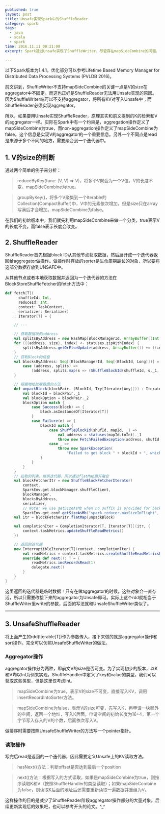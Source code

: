 ```yaml
---
published: true
layout: post
title: Unsafe实现Spark中的ShuffleReader
category: spark
tags: 
  - java
  - scala
  - spark
time: 2016.11.11 00:21:00
excerpt: Spark通过Unsafe实现了ShuffleWriter，尽管存在mapSideCombine的问题，但是已经极大的减少了堆内对象。而Spark没有实现UnsafeShuffleReader，原因是什么？具体能不能用Unsafe实现ShuffleReader呢？

---
```


以下Spark版本为1.4.1。优化部分可以参考Lifetime Based Memory Manager for Distributed Data Processing Systems (PVLDB 2016)。

前文讲到，ShuffleWriter不支持mapSideCombine的关键一点是V的size在aggregator中不固定。而这也正好是ShuffleReader无法用Unsafe实现的原因。因为ShuffleWriter端可以不支持aggregator，将所有KV对写入Unsafe中；而ShuffleReader必须实现aggregator。

所以，如果要用Unsafe实现ShuffleReader，原理其实和前文提到的K的检索和V的aggregator一样。实际在Spark中有一个约束是，aggregation操作定义了mapSideCombine为true，而non-aggregation操作定义了mapSideCombine为false。这个信息是实现V的aggregator的一个重要信息。另外一个不同点是read是来源于多个不同的地方，需要聚合到一个迭代器中。

## 1. V的size的判断

通过两个简单的例子来分析：

 > reduceByKey(func: (V, V) => V)，将多个V聚合为一个V值，V的长度不变。mapSideCombine为true。

 > groupByKey()，将多个V聚集到一个Iterable的Collection(CompactBuffer)中，V中的元素依次增加，但是size只在array写满后才会增加。mapSideCombine为false。

在我们的初始版本中，我们就先利用mapSideCombine来做一个分类，true表示V的长度不变，而false表示长度会改变。

## 2. ShuffleReader

ShuffleReader首先根据block ID从其他节点获取数据，然后展开成一个迭代器返回给aggregator做操作。做操作时存放的sorter是生命周期最长的对象，所以要将这部分数据存放到UNSAFE中。

从其他节点或者本地获取数据并返回为一个迭代器的方法在BlockStoreShuffleFetcher的fetch方法中：

```scala
def fetch[T](
      shuffleId: Int,
      reduceId: Int,
      context: TaskContext,
      serializer: Serializer)
    : Iterator[T] = {

    // ···

    // 获取数据块的address
    val splitsByAddress = new HashMap[BlockManagerId, ArrayBuffer[(Int, Long)]]
    for (((address, size), index) <- statuses.zipWithIndex) {
        splitsByAddress.getOrElseUpdate(address, ArrayBuffer()) += ((index, size))
    }
    // 获取Block的信息
    val blocksByAddress: Seq[(BlockManagerId, Seq[(BlockId, Long)])] = splitsByAddress.toSeq.map {
        case (address, splits) =>
            (address, splits.map(s => (ShuffleBlockId(shuffleId, s._1, reduceId), s._2)))
    }

    // 根据地址拉取数据的方法
    def unpackBlock(blockPair: (BlockId, Try[Iterator[Any]])) : Iterator[T] = {
        val blockId = blockPair._1
        val blockOption = blockPair._2
        blockOption match {
            case Success(block) => {
                block.asInstanceOf[Iterator[T]]
            }
            case Failure(e) => {
                blockId match {
                    case ShuffleBlockId(shufId, mapId, _) =>
                        val address = statuses(mapId.toInt)._1
                        throw new FetchFailedException(address, shufId.toInt, mapId.toInt, reduceId, e)
                    case _ =>
                        throw new SparkException(
                            "Failed to get block " + blockId + ", which is not a shuffle block", e)
                }
            }
        }
    }
    // 拉取的列表，继承迭代器，所以通过flatMap展开融合
    val blockFetcherItr = new ShuffleBlockFetcherIterator(
        context,
        SparkEnv.get.blockManager.shuffleClient,
        blockManager,
        blocksByAddress,
        serializer,
        // Note: we use getSizeAsMb when no suffix is provided for backwards compatibility
        SparkEnv.get.conf.getSizeAsMb("spark.reducer.maxSizeInFlight", "48m") * 1024 * 1024)
    val itr = blockFetcherItr.flatMap(unpackBlock)

    val completionIter = CompletionIterator[T, Iterator[T]](itr, {
        context.taskMetrics.updateShuffleReadMetrics()
    })

    // 返回的迭代器
    new InterruptibleIterator[T](context, completionIter) {
        val readMetrics = context.taskMetrics.createShuffleReadMetricsForDependency()
        override def next(): T = {
            readMetrics.incRecordsRead(1)
            delegate.next()
        }
    }
}
```

这里返回的迭代器是临时数据！只有在做aggregator的时候，这些对象会一直存活，所以只需要改接下来的aggregator为Unsafe即可。实际上这个rdd就相当于ShuffleWriter里write的参数，后面的写法就和UnsafeShuffleWriter类似了。

---

## 3. UnsafeShuffleReader

将上面产生的rdd(Iterable\[T\])作为参数传入，接下来做的就是aggregator操作和sort操作。完全可以仿照UnsafeShuffleWriter的做法。

### Aggregator操作

aggregator操作分为两种，即前文V的size是否可变。为了实现初步的版本，以K和V均以Int为例来实现。ShuffleHandler中定义了key和value的类型，我们可以获取这些类型，但是这里仅考虑Int。

 > mapSideCombine为true，表示V的size不可变，直接写入KV，调用insertRecordIntoSorter方法。

 > mapSideCombine为false，表示V的size可变，先写入K，再申请一块额外的空间，返回一个地址，写入K后面。申请空间的初始长度为16+4，第一个字节写入存入的V的个数，后面依次写入V。

 做排序时需要按照UnsafeShuffleWriter的方法写一个pointer指针。

 ### 读取操作

 写完后read是返回的一个迭代器，因此需要定义Unsafe上的KV读取方法。

  > hasNext()方法：判断offset是否达到最后一个position

  > next()方法：根据写入的方式读取，如果是mapSideCombine为true，则按序读取K和V（按照ShuffleHandler的类型读取）；如果mapSideCombine为false，则读取K后面的地址后还需要重新读取一遍数据并重组为V。

  这样操作的目的是减少了ShuffleReader阶段aggregator操作部分的大量对象。后续更新实现后的效果吧，也可以参考开头的论文。^_^